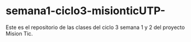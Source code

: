 # semana1-ciclo3-misionticUTP-

Este es el repositorio de las clases del ciclo 3 semana 1 y 2 del proyecto Mision Tic.
